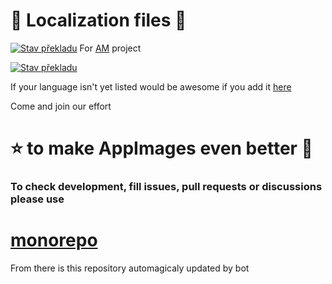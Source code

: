# 🦉 Localization files 🦉
[![Stav překladu](https://hosted.weblate.org/widget/am/multi-auto.svg)](https://hosted.weblate.org/engage/am/)
For [AM](https://github.com/ivan-hc/AM) project

[![Stav překladu](https://hosted.weblate.org/widget/am/am/open-graph.png)](https://hosted.weblate.org/engage/am/)

If your language isn't yet listed would be awesome if you add it [here](https://hosted.weblate.org/new-lang/am/am/)

Come and join our effort
# ⭐ to make AppImages even better 🚀

### To check development, fill issues, pull requests or discussions please use

# [monorepo](https://github.com/AM-community/monorepo)
From there is this repository automagicaly updated by bot
